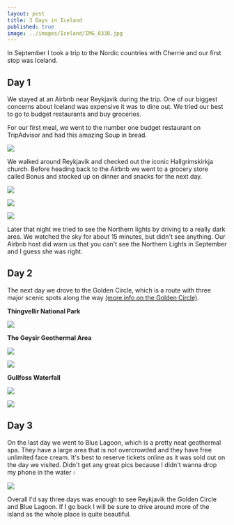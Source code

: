 ```yaml
---
layout: post
title: 3 Days in Iceland
published: true
image: ../images/Iceland/IMG_0338.jpg
---
```

In September I took a trip to the Nordic countries with Cherrie and our first stop was Iceland.	

## Day 1

We stayed at an Airbnb near Reykjavik during the trip. One of our biggest concerns about Iceland was expensive it was to dine out. We tried our best to go to budget restaurants and buy groceries.

For our first meal, we went to the number one budget restaurant on TripAdvisor and had this amazing Soup in bread.

![](../images/Iceland/IMG_0248.jpg)

We walked around Reykjavik and checked out the iconic Hallgrimskirkja church. Before heading back to the Airbnb we went to a grocery store called Bonus and stocked up on dinner and snacks for the next day.

![](../images/Iceland/IMG_1216.jpg)

![](../images/Iceland/IMG_0259.jpg)

![](../images/Iceland/IMG_0534.jpg)

Later that night we tried to see the Northern lights by driving to a really dark area. We watched the sky for about 15 minutes, but didn't see anything. Our Airbnb host did warn us that you can't see the Northern Lights in September and I guess she was right.

## Day 2

The next day we drove to the Golden Circle, which is a route with three major scenic spots along the way [(more info on the Golden Circle)](https://guidetoiceland.is/best-of-iceland/top-9-detours-on-the-golden-circle#Thingvellir).

**Thingvellir National Park**

![](../images/Iceland/IMG_0338.jpg)

**The Geysir Geothermal Area**

![](../images/Iceland/IMG_0358.jpg)

![](../images/Iceland/geysir.gif)

**Gullfoss Waterfall**

![](../images/Iceland/IMG_0389.jpg)

![](../images/Iceland/IMG_0373.jpg)


## Day 3

On the last day we went to Blue Lagoon, which is a pretty neat geothermal spa. They have a large area that is not overcrowded and they have free unlimited face cream. It's best to reserve tickets online as it was sold out on the day we visited. Didn't get any great pics because I didn't wanna drop my phone in the water 💧

![](../images/Iceland/IMG_0517.jpg)

Overall I'd say three days was enough to see Reykjavik the Golden Circle and Blue Lagoon. If I go back I will be sure to drive around more of the island as the whole place is quite beautiful.




